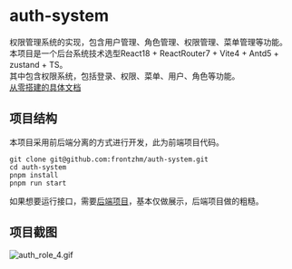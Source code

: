 # auth-system

权限管理系统的实现，包含用户管理、角色管理、权限管理、菜单管理等功能。  
本项目是一个后台系统技术选型React18 + ReactRouter7 + Vite4 + Antd5 + zustand + TS。  
其中包含权限系统，包括登录、权限、菜单、用户、角色等功能。  
[从零搭建的具体文档](https://juejin.cn/column/7468533169966120987)

## 项目结构

本项目采用前后端分离的方式进行开发，此为前端项目代码。

```shell
git clone git@github.com:frontzhm/auth-system.git
cd auth-system
pnpm install
pnpm run start
```

如果想要运行接口，需要[后端项目](https://github.com/frontzhm/auth-system-server)，基本仅做展示，后端项目做的粗糙。

## 项目截图

![auth_role_4.gif](https://blog-huahua.oss-cn-beijing.aliyuncs.com/blog/code/auth_role_4.gif)
